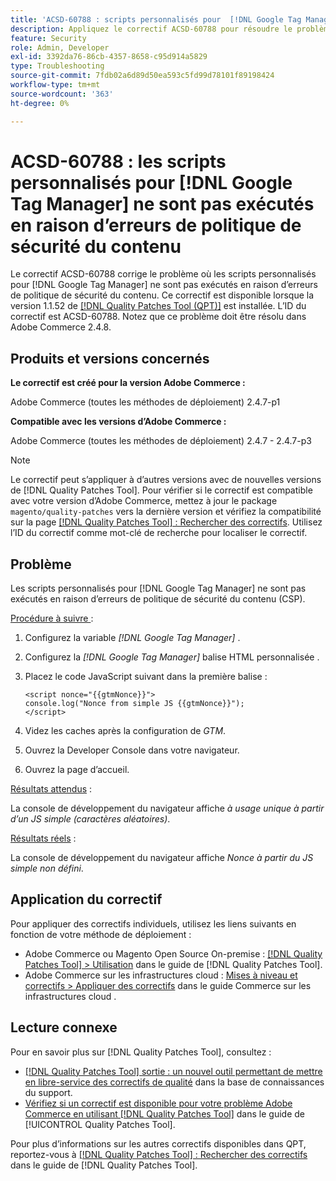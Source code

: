 ```yaml
---
title: 'ACSD-60788 : scripts personnalisés pour  [!DNL Google Tag Manager]  non exécutés en raison d’erreurs CSP'
description: Appliquez le correctif ACSD-60788 pour résoudre le problème d’Adobe Commerce où les scripts personnalisés pour ne sont pas exécutés en raison  [!DNL Google Tag Manager] ’erreurs de la politique de sécurité du contenu (CSP).
feature: Security
role: Admin, Developer
exl-id: 3392da76-86cb-4357-8658-c95d914a5829
type: Troubleshooting
source-git-commit: 7fdb02a6d89d50ea593c5fd99d78101f89198424
workflow-type: tm+mt
source-wordcount: '363'
ht-degree: 0%

---
```


# ACSD-60788 : les scripts personnalisés pour [!DNL Google Tag Manager] ne sont pas exécutés en raison d’erreurs de politique de sécurité du contenu

Le correctif ACSD-60788 corrige le problème où les scripts personnalisés pour [!DNL Google Tag Manager] ne sont pas exécutés en raison d’erreurs de politique de sécurité du contenu. Ce correctif est disponible lorsque la version 1.1.52 de [[!DNL Quality Patches Tool (QPT)]](https://experienceleague.adobe.com/en/docs/commerce-operations/tools/quality-patches-tool/quality-patches-tool-to-self-serve-quality-patches) est installée. L’ID du correctif est ACSD-60788. Notez que ce problème doit être résolu dans Adobe Commerce 2.4.8.

## Produits et versions concernés

**Le correctif est créé pour la version Adobe Commerce :**

Adobe Commerce (toutes les méthodes de déploiement) 2.4.7-p1

**Compatible avec les versions d’Adobe Commerce :**

Adobe Commerce (toutes les méthodes de déploiement) 2.4.7 - 2.4.7-p3

>[!NOTE]
>
>Le correctif peut s’appliquer à d’autres versions avec de nouvelles versions de [!DNL Quality Patches Tool]. Pour vérifier si le correctif est compatible avec votre version d’Adobe Commerce, mettez à jour le package `magento/quality-patches` vers la dernière version et vérifiez la compatibilité sur la page [[!DNL Quality Patches Tool] : Rechercher des correctifs](https://experienceleague.adobe.com/tools/commerce-quality-patches/index.html). Utilisez l’ID du correctif comme mot-clé de recherche pour localiser le correctif.

## Problème

Les scripts personnalisés pour [!DNL Google Tag Manager] ne sont pas exécutés en raison d’erreurs de politique de sécurité du contenu (CSP).

<u>Procédure à suivre </u> :

1. Configurez la variable *[!DNL Google Tag Manager]* .
1. Configurez la *[!DNL Google Tag Manager]* balise HTML personnalisée .
1. Placez le code JavaScript suivant dans la première balise :

   ```
   <script nonce="{{gtmNonce}}">
   console.log("Nonce from simple JS {{gtmNonce}}");
   </script>
   ```

1. Videz les caches après la configuration de *GTM*.
1. Ouvrez la Developer Console dans votre navigateur.
1. Ouvrez la page d’accueil.

<u>Résultats attendus</u> :

La console de développement du navigateur affiche *à usage unique à partir d’un JS simple (caractères aléatoires)*.

<u>Résultats réels</u> :

La console de développement du navigateur affiche *Nonce à partir du JS simple non défini*.

## Application du correctif

Pour appliquer des correctifs individuels, utilisez les liens suivants en fonction de votre méthode de déploiement :

* Adobe Commerce ou Magento Open Source On-premise : [[!DNL Quality Patches Tool] > Utilisation](/help/tools/quality-patches-tool/usage.md) dans le guide de [!DNL Quality Patches Tool].
* Adobe Commerce sur les infrastructures cloud : [Mises à niveau et correctifs > Appliquer des correctifs](https://experienceleague.adobe.com/docs/commerce-cloud-service/user-guide/develop/upgrade/apply-patches.html) dans le guide Commerce sur les infrastructures cloud .

## Lecture connexe

Pour en savoir plus sur [!DNL Quality Patches Tool], consultez :

* [[!DNL Quality Patches Tool] sortie : un nouvel outil permettant de mettre en libre-service des correctifs de qualité](https://experienceleague.adobe.com/en/docs/commerce-operations/tools/quality-patches-tool/quality-patches-tool-to-self-serve-quality-patches) dans la base de connaissances du support.
* [Vérifiez si un correctif est disponible pour votre problème Adobe Commerce en utilisant [!DNL Quality Patches Tool]](/help/tools/quality-patches-tool/patches-available-in-qpt/check-patch-for-magento-issue-with-magento-quality-patches.md) dans le guide de [!UICONTROL Quality Patches Tool].


Pour plus d’informations sur les autres correctifs disponibles dans QPT, reportez-vous à [[!DNL Quality Patches Tool] : Rechercher des correctifs](https://experienceleague.adobe.com/tools/commerce-quality-patches/index.html) dans le guide de [!DNL Quality Patches Tool].
